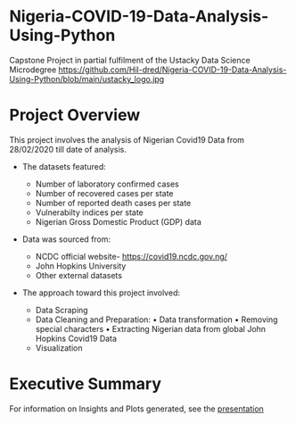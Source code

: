 # Nigeria-COVID-19-Data-Analysis-Using-Python
Capstone Project in partial fulfilment of the Ustacky Data Science Microdegree
https://github.com/Hil-dred/Nigeria-COVID-19-Data-Analysis-Using-Python/blob/main/ustacky_logo.jpg

# Project Overview
This project involves the analysis of Nigerian Covid19 Data from 28/02/2020 till date of analysis.
* The datasets featured:
	* Number of laboratory confirmed cases
	* Number of recovered cases per state
	* Number of reported death cases per state
	* Vulnerabilty indices per state
	* Nigerian Gross Domestic Product (GDP) data

* Data was sourced from:
	* NCDC official website-  https://covid19.ncdc.gov.ng/
	* John Hopkins University
	* Other external datasets

* The approach toward this project involved:
	* Data Scraping
	* Data Cleaning and Preparation:
		• Data transformation
		• Removing special characters
		• Extracting Nigerian data from global John Hopkins Covid19 Data
	* Visualization

# Executive Summary
For information on Insights and Plots generated, see the [presentation](https://github.com/Hil-dred/Nigeria-COVID-19-Data-Analysis-Using-Python/blob/main/Nig_Covid19_Analysis_summary.pdf)
		
